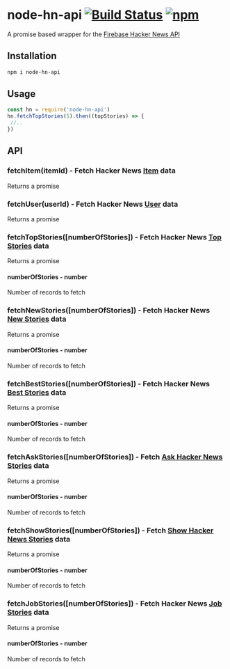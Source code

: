 # node-hn-api [![Build Status](https://travis-ci.org/arjunsajeev/node-hn-api.svg?branch=master)](https://travis-ci.org/arjunsajeev/node-hn-api) [![npm](https://img.shields.io/npm/v/node-hn-api.svg?maxAge=3600)](https://www.npmjs.com/package/node-hn-api)

A promise based wrapper for the [Firebase Hacker News API](https://github.com/HackerNews/API)

## Installation

```sh
npm i node-hn-api
```

## Usage

```js
const hn = require('node-hn-api')
hn.fetchTopStories(5).then((topStories) => {
 //..
})
```

## API

### fetchItem(itemId) - Fetch  Hacker News [Item](https://github.com/HackerNews/API) data

Returns a promise

### fetchUser(userId) - Fetch Hacker News [User](https://github.com/HackerNews/API#users) data

Returns a promise

### fetchTopStories([numberOfStories]) - Fetch Hacker News [Top Stories](https://github.com/HackerNews/API#new-top-and-best-stories) data

Returns a promise

#### numberOfStories - number
Number of records to fetch

### fetchNewStories([numberOfStories]) - Fetch Hacker News [New Stories](https://github.com/HackerNews/API#new-top-and-best-stories) data

Returns a promise

#### numberOfStories - number
Number of records to fetch

### fetchBestStories([numberOfStories]) - Fetch Hacker News [Best Stories](https://github.com/HackerNews/API#new-top-and-best-stories) data

Returns a promise

#### numberOfStories - number
Number of records to fetch

### fetchAskStories([numberOfStories]) - Fetch [Ask Hacker News Stories](https://github.com/HackerNews/API#ask-show-and-job-stories) data

Returns a promise

#### numberOfStories - number
Number of records to fetch

### fetchShowStories([numberOfStories]) - Fetch [Show Hacker News Stories](https://github.com/HackerNews/API#ask-show-and-job-stories) data

Returns a promise

#### numberOfStories - number
Number of records to fetch

### fetchJobStories([numberOfStories]) - Fetch Hacker News [Job Stories](https://github.com/HackerNews/API#ask-show-and-job-stories) data

Returns a promise

#### numberOfStories - number
Number of records to fetch
